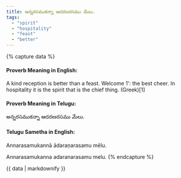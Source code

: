 ```yaml
---
title: అన్నరసముకన్నా ఆదరణరసము మేలు.
tags:
  - "spirit"
  - "hospitality"
  - "feast"
  - "better"
---
```


{% capture data %}
#### Proverb Meaning in English:
A kind reception is better than a feast. Welcome 1': the best cheer.
In hospitality it is the spirit that is the chief thing. (Greek)[1]

#### Proverb Meaning in Telugu:
అన్నరసముకన్నా ఆదరణరసము మేలు.

#### Telugu Sametha in English:
Annarasamukannā ādaraṇarasamu mēlu.

Annarasamukanna adaranarasamu melu.
{% endcapture %}

{{ data | markdownify }}

